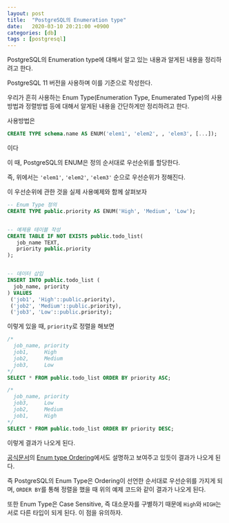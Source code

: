 ```yaml
---
layout: post
title:  "PostgreSQL의 Enumeration type"
date:   2020-03-10 20:21:00 +0900
categories: [db]
tags : [postgresql]
---
```

PostgreSQL의 Enumeration type에 대해서 알고 있는 내용과 알게된 내용을 정리하려고 한다.

<!--more-->

PostgreSQL 11 버전을 사용하며 이를 기준으로 작성한다.

우리가 흔히 사용하는 Enum Type(Enumeration Type, Enumerated Type)의 사용방법과 정렬방법 등에 대해서 알게된 내용을 간단하게만 정리하려고 한다.

사용방법은

```sql
CREATE TYPE schema.name AS ENUM('elem1', 'elem2', , 'elem3', [...]);
```

이다

이 때, PostgreSQL의 ENUM은 정의 순서대로 우선순위를 할당한다.

즉, 위에서는 `'elem1'`, `'elem2'`, `'elem3'` 순으로 우선순위가 정해진다.

이 우선순위에 관한 것을 실제 사용예제와 함께 살펴보자

```sql
-- Enum Type 정의
CREATE TYPE public.priority AS ENUM('High', 'Medium', 'Low');


-- 예제용 테이블 작성
CREATE TABLE IF NOT EXISTS public.todo_list(
   job_name TEXT,
   priority public.priority
);


-- 데이터 삽입
INSERT INTO public.todo_list (
  job_name, priority
) VALUES
 ('job1', 'High'::public.priority),
 ('job2', 'Medium'::public.priority),
 ('job3', 'Low'::public.priority);
```

이렇게 있을 때, `priority`로 정렬을 해보면

```sql
/*
  job_name, priority
  job1,     High
  job2,     Medium
  job3,     Low
*/
SELECT * FROM public.todo_list ORDER BY priority ASC;

/*
  job_name, priority
  job3,     Low
  job2,     Medium
  job1,     High
*/
SELECT * FROM public.todo_list ORDER BY priority DESC;
```

이렇게 결과가 나오게 된다.

[공식문서](https://www.postgresql.org/docs/11/datatype-enum.html)의 [Enum type Ordering](https://www.postgresql.org/docs/11/datatype-enum.html#id-1.5.7.15.6)에서도 설명하고 보여주고 있듯이 결과가 나오게 된다.

즉 PostgreSQL의 Enum Type은 Ordering이 선언한 순서대로 우선순위를 가지게 되며, `ORDER BY`를 통해 정렬을 했을 때 위의 예제 코드와 같이 결과가 나오게 된다.

또한 Enum Type은 Case Sensitive, 즉 대소문자를 구별하기 때문에 `High`와 `HIGH`는 서로 다른 타입이 되게 된다. 이 점을 유의하자.